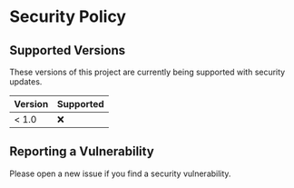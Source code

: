 # Security Policy

## Supported Versions

These versions of this project are currently being supported with security updates.

| Version | Supported          |
| ------- | ------------------ |
| < 1.0   | :x:                |

## Reporting a Vulnerability

Please open a new issue if you find a security vulnerability.
